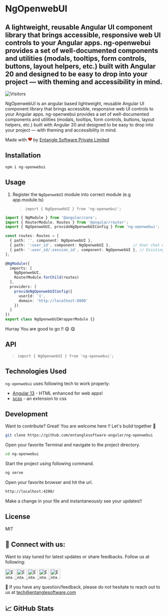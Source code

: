 # NgOpenwebUI

## A lightweight, reusable Angular UI component library that brings accessible, responsive web UI controls to your Angular apps. ng-openwebui provides a set of well-documented components and utilities (modals, tooltips, form controls, buttons, layout helpers, etc.) built with Angular 20 and designed to be easy to drop into your project — with theming and accessibility in mind.

![Visitors](https://api.visitorbadge.io/api/visitors?path=https%3A%2F%2Fgithub.com%2Fentanglesoftware-angular%2Fng-openwebui&labelColor=%231a214d&countColor=%23bb3624&style=flat)

NgOpenwebUI is an angular based lightweight, reusable Angular UI component library that brings accessible, responsive web UI controls to your Angular apps. ng-openwebui provides a set of well-documented components and utilities (modals, tooltips, form controls, buttons, layout helpers, etc.) built with Angular 20 and designed to be easy to drop into your project — with theming and accessibility in mind.


Made with <svg viewBox="0 0 1792 1792" preserveAspectRatio="xMidYMid meet" xmlns="http://www.w3.org/2000/svg" style="height: 0.8rem;"><path d="M896 1664q-26 0-44-18l-624-602q-10-8-27.5-26T145 952.5 77 855 23.5 734 0 596q0-220 127-344t351-124q62 0 126.5 21.5t120 58T820 276t76 68q36-36 76-68t95.5-68.5 120-58T1314 128q224 0 351 124t127 344q0 221-229 450l-623 600q-18 18-44 18z" fill="#bb3624"></path></svg> by [Entangle Software Private Limited][espl]

## Installation

`npm i ng-openwebui`

## Usage

1. Register the `NgOpenwebUI` module into correct module (e.g app.module.ts)
   > `import { NgOpenwebUI } from 'ng-openwebui';`

```typescript
import { NgModule } from '@angular/core';
import { RouterModule, Routes } from '@angular/router';
import { NgOpenwebUI, provideNgOpenwebUIConfig } from 'ng-openwebui';

const routes: Routes = [
  { path: '', component: NgOpenwebUI },
  { path: ':user_id', component: NgOpenwebUI },          // User chat without session
  { path: ':user_id/:session_id', component: NgOpenwebUI }, // Existing session
];

@NgModule({
  imports: [
    NgOpenwebUI,
    RouterModule.forChild(routes)
  ],
  providers: [
    provideNgOpenwebUIConfig({
      userId: '1',
      domain: 'http://localhost:8000'
    })
  ]
})
export class NgOpenwebUIWrapperModule {}
```


Hurray You are good to go !! 😋 😋

## API

> `import { NgOpenwebUI } from 'ng-openwebui';`



## Technologies Used

`ng-openwebui` uses following tech to work properly:

- [Angular 13] - HTML enhanced for web apps!
- [scss] - an extension to css


## Development

Want to contribute? Great! You are welcome here !! Let's build together 🙂

```sh
git clone https://github.com/entanglesoftware-angular/ng-openwebui
```

Open your favorite Terminal and navigate to the project directory.

```sh
cd ng-openwebui
```

Start the project using following command.

```sh
ng serve
```

Open your favorite browser and hit the url.

```sh
http://localhost:4200/
```

Make a change in your file and instantaneously see your updates!!

## License

MIT

## 🤝 Connect with us:

Want to stay tuned for latest updates or share feedbacks. Follow us at following:

<a href="https://twitter.com/espl_software">
  <img src="https://entanglesoftware-angular.github.io/svg-donught/assets/social/twitter.svg" alt="Entangle Software Private Limited | Twitter" width="32px"/>
</a>
<a href="https://github.com/entanglesoftware">
  <img src="https://entanglesoftware-angular.github.io/svg-donught/assets/social/github.svg" alt="Entangle Software Private Limited | Github" width="32px"/>
</a>
<a href="https://linkedin.com/company/entangle-software">
  <img src="https://entanglesoftware-angular.github.io/svg-donught/assets/social/linkedin.svg" alt="Entangle Software Private Limited | LinkedIn" width="32px"/>
</a>
<a href="https://www.instagram.com/entanglesoftware">
  <img src="https://entanglesoftware-angular.github.io/svg-donught/assets/social/instagram.svg" alt="Entangle Software Private Limited | Instagram" width="32px"/>
</a>
<a href="https://www.facebook.com/profile.php?id=100075464648655">
  <img src="https://entanglesoftware-angular.github.io/svg-donught/assets/social/facebook.svg" alt="Entangle Software Private Limited | Facebook" width="32px"/>
</a>

💬 If you have any question/feedback, please do not hesitate to reach out to us at tech@entanglesoftware.com

## 📈 GitHub Stats

[//]: # "These are reference links used in the body of this note and get stripped out when the markdown processor does its job. There is no need to format nicely because it shouldn't be seen. Thanks SO - http://stackoverflow.com/questions/4823468/store-comments-in-markdown-syntax"
[dill]: https://github.com/entanglesoftware-angular/svg-donught
[git-repo-url]: https://github.com/entanglesoftware-angular/svg-donught
[node.js]: http://nodejs.org
[twitter bootstrap]: http://twitter.github.com/bootstrap/
[jquery]: http://jquery.com
[@tjholowaychuk]: http://twitter.com/tjholowaychuk
[express]: http://expressjs.com
[angular 13]: https://angular.io/
[scss]: https://sass-lang.com/
[pldb]: https://github.com/joemccann/dillinger/tree/master/plugins/dropbox/README.md
[plgh]: https://github.com/joemccann/dillinger/tree/master/plugins/github/README.md
[plgd]: https://github.com/joemccann/dillinger/tree/master/plugins/googledrive/README.md
[plod]: https://github.com/joemccann/dillinger/tree/master/plugins/onedrive/README.md
[plme]: https://github.com/joemccann/dillinger/tree/master/plugins/medium/README.md
[plga]: https://github.com/RahulHP/dillinger/blob/master/plugins/googleanalytics/README.md
[espl]: https://entanglesoftware.com
